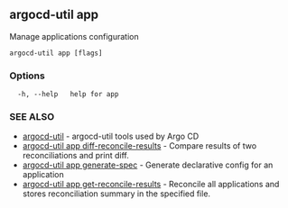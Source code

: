 ## argocd-util app

Manage applications configuration

```
argocd-util app [flags]
```

### Options

```
  -h, --help   help for app
```

### SEE ALSO

* [argocd-util](argocd-util.md)	 - argocd-util tools used by Argo CD
* [argocd-util app diff-reconcile-results](argocd-util_app_diff-reconcile-results.md)	 - Compare results of two reconciliations and print diff.
* [argocd-util app generate-spec](argocd-util_app_generate-spec.md)	 - Generate declarative config for an application
* [argocd-util app get-reconcile-results](argocd-util_app_get-reconcile-results.md)	 - Reconcile all applications and stores reconciliation summary in the specified file.

